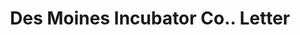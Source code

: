 ---
doi: 10.7916/D8709CDJ
date_other: '1912'
date_other_textual: '1912'
form: correspondence
genre:
- Letters (correspondence)
name:
- Des Moines Incubator Co.
object_in_context_url: https://biggert.cul.columbia.edu/items/view/ave_biggert_00134
subject_hierarchical_geographic:
- Des Moines, Iowa, United States
subject_name:
- Des Moines Incubator Co.
title: Des Moines Incubator Co.. Letter
sort_title: Des Moines Incubator Co.. Letter
call_number: ave_biggert_00134
coordinates:
- 41.590833333333336,-93.62083333333332
pid: ave_biggert_00134
identifiers: ave_biggert_00134
permalink: /biggert/ave_biggert_00134/
layout: iiif-image-page
---
